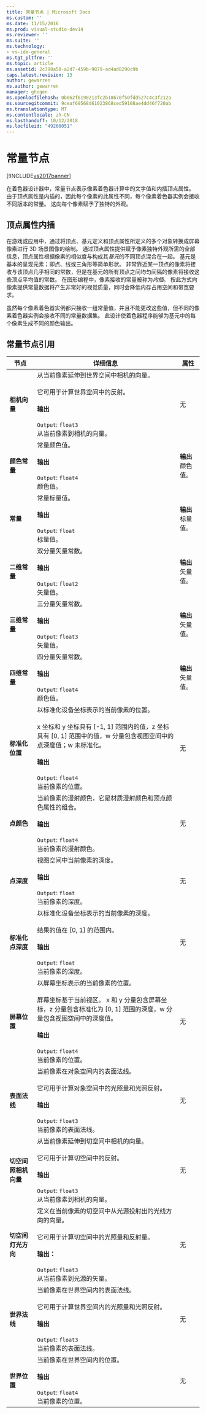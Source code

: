```yaml
---
title: 常量节点 | Microsoft Docs
ms.custom: ''
ms.date: 11/15/2016
ms.prod: visual-studio-dev14
ms.reviewer: ''
ms.suite: ''
ms.technology:
- vs-ide-general
ms.tgt_pltfrm: ''
ms.topic: article
ms.assetid: 2c798a50-a2d7-459b-9879-ad4ad8290c9b
caps.latest.revision: 13
author: gewarren
ms.author: gewarren
manager: ghogen
ms.openlocfilehash: 0b062f6190213fc2b18670f50fdd527c4c3f212a
ms.sourcegitcommit: 9ceaf69568d61023868ced59108ae4dd46f720ab
ms.translationtype: MT
ms.contentlocale: zh-CN
ms.lasthandoff: 10/12/2018
ms.locfileid: "49260051"
---
```

# <a name="constant-nodes"></a>常量节点
[!INCLUDE[vs2017banner](../includes/vs2017banner.md)]

在着色器设计器中，常量节点表示像素着色器计算中的文字值和内插顶点属性。 由于顶点属性是内插的，因此每个像素的此属性不同，每个像素着色器实例会接收不同版本的常量。 这向每个像素赋予了独特的外观。  
  
## <a name="vertex-attribute-interpolation"></a>顶点属性内插  
 在游戏或应用中，通过将顶点、基元定义和顶点属性所定义的多个对象转换成屏幕像素进行 3D 场景图像的绘制。 通过顶点属性提供赋予像素独特外观所需的全部信息，顶点属性根据像素的相似度与构成其*基元*的不同顶点混合在一起。 基元是基本的呈现元素；即点、线或三角形等简单形状。 非常靠近某一顶点的像素将接收与该顶点几乎相同的常数，但是在基元的所有顶点之间均匀间隔的像素将接收这些顶点平均值的常数。 在图形编程中，像素接收的常量被称为*内插*。 按此方式向像素提供常量数据将产生非常好的视觉质量，同时会降低内存占用空间和带宽要求。  
  
 虽然每个像素着色器实例都只接收一组常量值，并且不能更改这些值，但不同的像素着色器实例会接收不同的常量数据集。 此设计使着色器程序能够为基元中的每个像素生成不同的颜色输出。  
  
## <a name="constant-node-reference"></a>常量节点引用  
  
|节点|详细信息|属性|  
|----------|-------------|----------------|  
|**相机向量**|从当前像素延伸到世界空间中相机的向量。<br /><br /> 它可用于计算世界空间中的反射。<br /><br /> **输出**<br /><br /> `Output`: `float3`<br /> 从当前像素到相机的向量。|无|  
|**颜色常量**|常量颜色值。<br /><br /> **输出**<br /><br /> `Output`: `float4`<br /> 颜色值。|**输出**<br /> 颜色值。|  
|**常量**|常量标量值。<br /><br /> **输出**<br /><br /> `Output`: `float`<br /> 标量值。|**输出**<br /> 标量值。|  
|**二维常量**|双分量矢量常数。<br /><br /> **输出**<br /><br /> `Output`: `float2`<br /> 矢量值。|**输出**<br /> 矢量值。|  
|**三维常量**|三分量矢量常数。<br /><br /> **输出**<br /><br /> `Output`: `float3`<br /> 矢量值。|**输出**<br /> 矢量值。|  
|**四维常量**|四分量矢量常数。<br /><br /> **输出**<br /><br /> `Output`: `float4`<br /> 颜色值。|**输出**<br /> 矢量值。|  
|**标准化位置**|以标准化设备坐标表示的当前像素的位置。<br /><br /> x 坐标和 y 坐标具有 [-1, 1] 范围内的值，z 坐标具有 [0, 1] 范围中的值，w 分量包含视图空间中的点深度值；w 未标准化。<br /><br /> **输出**<br /><br /> `Output`: `float4`<br /> 当前像素的位置。|无|  
|**点颜色**|当前像素的漫射颜色，它是材质漫射颜色和顶点颜色属性的组合。<br /><br /> **输出**<br /><br /> `Output`: `float4`<br /> 当前像素的漫射颜色。|无|  
|**点深度**|视图空间中当前像素的深度。<br /><br /> **输出**<br /><br /> `Output`: `float`<br /> 当前像素的深度。|无|  
|**标准化点深度**|以标准化设备坐标表示的当前像素的深度。<br /><br /> 结果的值在 [0, 1] 的范围内。<br /><br /> **输出**<br /><br /> `Output`: `float`<br /> 当前像素的深度。|无|  
|**屏幕位置**|以屏幕坐标表示的当前像素的位置。<br /><br /> 屏幕坐标基于当前视区。 x 和 y 分量包含屏幕坐标，z 分量包含标准化为 [0, 1] 范围的深度，w 分量包含视图空间中的深度值。<br /><br /> **输出**<br /><br /> `Output`: `float4`<br /> 当前像素的位置。|无|  
|**表面法线**|当前像素在对象空间内的表面法线。<br /><br /> 它可用于计算对象空间中的光照量和光照反射。<br /><br /> **输出**<br /><br /> `Output`: `float3`<br /> 当前像素的表面法线。|无|  
|**切空间照相机向量**|从当前像素延伸到切空间中相机的向量。<br /><br /> 它可用于计算切空间中的反射。<br /><br /> **输出**<br /><br /> `Output`: `float3`<br /> 从当前像素到相机的向量。|无|  
|**切空间灯光方向**|定义在当前像素的切空间中从光源投射出的光线方向的向量。<br /><br /> 它可用于计算切空间中的光照量和反射量。<br /><br /> **输出：**<br /><br /> `Output`: `float3`<br /> 从当前像素到光源的矢量。|无|  
|**世界法线**|当前像素在世界空间内的表面法线。<br /><br /> 它可用于计算世界空间内的光照量和光照反射。<br /><br /> **输出**<br /><br /> `Output`: `float3`<br /> 当前像素的表面法线。|无|  
|**世界位置**|当前像素在世界空间内的位置。<br /><br /> **输出**<br /><br /> `Output`: `float4`<br /> 当前像素的位置。|无|



